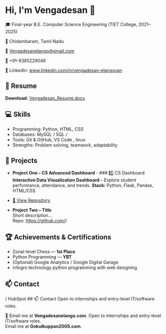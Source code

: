 # Hi, I'm Vengadesan 👋

🎓 Final-year B.E. Computer Science Engineering (TIET College, 2021–2025)

📍 Chidambaram, Tamil Nadu  

📧 Vengadesanelango@gmail.com 

📱 +91-6385229046

🔗 LinkedIn: www.linkedin.com/in/vengadesan-elangovan


## 📂 Resume
**Download:** [Vengadesan_Resume.docx](./Vengadesan_Resume.docx)

## 💻 Skills
- Programming: Python,  HTML, CSS
- Databases: MySQL / SQL / 
- Tools: Git & GitHub, VS Code , linux
- Strengths: Problem solving, teamwork, adaptability

## 🚀 Projects
- **Project One – CS Advanced Dashboard** - ### 1️⃣ CS Dashboard **Interactive Data Visualization 
    Dashboard** – Explore student performance, attendance, and trends. **Stack:** Python, Flask,       Pandas, HTML/CSS
- [🔗 View Repository](https://github.com/Vengadesanelangovan/Data-Visualization-Dashboard)
   
- **Project Two – Title**  
  Short description…  
  Repo: https://github.com/<your-username>/<repo-name>

## 🏆 Achievements & Certifications
 - Zonal-level Chess — **1st Place**
 - Python Programming — **YBT**
 - (Optional) Google Analytics / Google Digital Garage
 - infogro technology python programming with web designing 

## 📫 Contact
   / HubSpot ## 📫 Contact Open to internships and entry-level IT/software roles.

📧 Email me at **Vengadesanelango.com**.
Open to internships and entry-level IT/software roles.  
Email me at **Gokulkuppan2005.com**.
